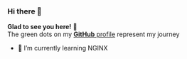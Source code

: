 ### Hi there 👋
**Glad to see you here!** :star_struck: <br> The green dots on my [**GitHub** profile](https://github.com/TejasCode) represent my journey</br>
- 🌱 I’m currently learning NGINX
<!--
**TejasCode/TejasCode** is a ✨ _special_ ✨ repository because its `README.md` (this file) appears on your GitHub profile.

Here are some ideas to get you started:

- 🔭 I’m currently working on ...
- 🌱 I’m currently learning ...
- 👯 I’m looking to collaborate on ...
- 🤔 I’m looking for help with ...
- 💬 Ask me about ...
- 📫 How to reach me: ...
- 😄 Pronouns: ...
- ⚡ Fun fact: ...
-->
